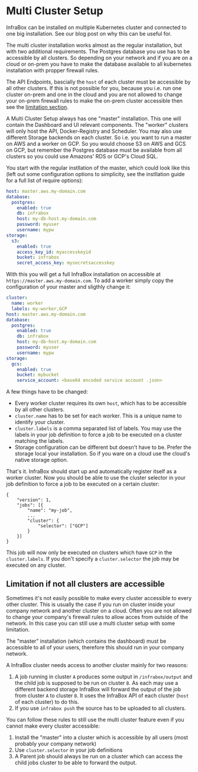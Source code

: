 # Multi Cluster Setup
InfraBox can be installed on multiple Kubernetes cluster and connected to one big installation. See our blog post on why this can be useful for.

The multi cluster installation works almost as the regular installation, but with two additional requirements. The Postgres database you use has to be accessible by all clusters. So depending on your network and if you are on a cloud or on-prem you have to make the database available to all kubernetes installation with propper firewall rules.

The API Endpoints, bascially the `host` of each cluster must be accessible by all other clusters. If this is not possible for you, because you i.e. run one cluster on-prem and one in the cloud and you are not allowed to change your on-prem firewall rules to make the on-prem cluster accessible then see the [limitation section](limitation-if-not-all-clusters-are-accessible).

A Multi Cluster Setup always has one "master" installation. This one will contain the Dashboard and UI relevant components. The "worker" clusters will only host the API, Docker-Registry and Scheduler. You may also use different Storage backends on each cluster. So i.e. you want to run a master on AWS and a worker on GCP. So you would choose S3 on AWS and GCS on GCP, but remember the Postgres database must be available from all clusters so you could use Amazons' RDS or GCP's Cloud SQL.

You start with the regular instllation of the master, which could look like this (left out some configuration options to simplicity, see the instllation guide for a full list of require options):

```yaml
host: master.aws.my-domain.com
database:
  postgres:
    enabled: true
    db: infrabox
    host: my-db-host.my-domain.com
    password: myuser
    username: mypw
storage:
  s3:
    enabled: true
    access_key_id: myaccesskeyid
    bucket: infrabox
    secret_access_key: mysecretsaccesskey
```

With this you will get a full InfraBox installation on accessible at `https://master.aws.my-domain.com`. To add a worker simply copy the configuration of your master and sligthly change it:

```yaml
cluster:
  name: worker
  labels: my-worker,GCP
host: master.aws.my-domain.com
database:
  postgres:
    enabled: true
    db: infrabox
    host: my-db-host.my-domain.com
    password: myuser
    username: mypw
storage:
  gcs:
    enabled: true
    bucket: mybucket
    service_account: <base64 encoded service account .json>

```

A few things have to be changed:
- Every worker cluster requires its own `host`, which has to be accessible by all other clusters.
- `cluster.name` has to be set for each worker. This is a unique name to identify your cluster.
- `cluster.labels` is a comma separated list of labels. You may use the labels in your job definition to force a job to be executed on a cluster matching the labels.
- Storage configuration can be different but doesn't have to be. Prefer the storage local your installation. So if you ware on a cloud use the cloud's native storage option.

That's it. InfraBox should start up and automatically register itself as a worker cluster. Now you should be able to use the cluster selector in your job definition to force a job to be executed on a certain cluster:

    {
        "version": 1,
        "jobs": [{
            "name": "my-job",
            ...
            "cluster": {
                "selector": ["GCP"]
            }
        }]
    }

This job will now only be executed on clusters which have `GCP` in the `cluster.labels`. If you don't specify a `cluster.selector` the job may be executed on any cluster.

## Limitation if not all clusters are accessible
Sometimes it's not easily possible to make every cluster accessible to every other cluster. This is usually the case if you run on cluster inside your company network and another cluster on a cloud. Often you are not allowed to change your company's firewall rules to allow acces from outside of the network. In this case you can still use a multi cluster setup with some limitation.

The "master" installation (which contains the dashboard) must be accessible to all of your users, therefore this should run in your company network.

A InfraBox cluster needs access to another cluster mainly for two reasons:

1. A job running in cluster `A` produces some output in `/infrabox/output` and the child job is supposed to be run on cluster `B`. As each may use a different backend storage InfraBox will forward the output of the job from cluster `A` to cluster `B`. It uses the InfraBox API of each cluster (`host` of each cluster) to do this.
2. If you use `infrabox push` the source has to be uploaded to all clusters.

You can follow these rules to still use the multi cluster feature even if you cannot make every cluster accessible:

1. Install the "master" into a cluster which is accessible by all users (most probably your company network)
2. Use `cluster.selector` in your job definitions
3. A Parent job should always be run on a cluster which can access the child jobs cluster to be able to forward the output.

